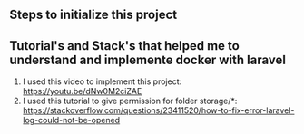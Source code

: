 ## Steps to initialize this project

## Tutorial's and Stack's that helped me to understand and implemente docker with laravel

1. I used this video to implement this project: https://youtu.be/dNw0M2ciZAE
2. I used this tutorial to give permission for folder storage/\*: https://stackoverflow.com/questions/23411520/how-to-fix-error-laravel-log-could-not-be-opened
